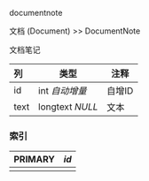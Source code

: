 documentnote

文档 (Document) >> DocumentNote

文档笔记



| 列   | 类型            | 注释   |
| :--- | --------------- | ------ |
| id   | int *自动增量*  | 自增ID |
| text | longtext *NULL* | 文本   |

### 索引

| PRIMARY | *id* |
| :------ | ---- |
|         |      |